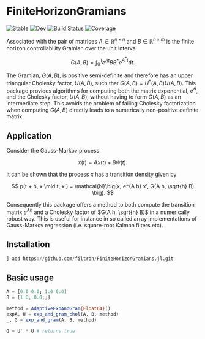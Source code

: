 # FiniteHorizonGramians

[![Stable](https://img.shields.io/badge/docs-stable-blue.svg)](https://filtron.github.io/FiniteHorizonGramians.jl/stable/)
[![Dev](https://img.shields.io/badge/docs-dev-blue.svg)](https://filtron.github.io/FiniteHorizonGramians.jl/dev/)
[![Build Status](https://github.com/filtron/FiniteHorizonGramians.jl/actions/workflows/CI.yml/badge.svg?branch=main)](https://github.com/filtron/FiniteHorizonGramians.jl/actions/workflows/CI.yml?query=branch%3Amain)
[![Coverage](https://codecov.io/gh/filtron/FiniteHorizonGramians.jl/branch/main/graph/badge.svg)](https://codecov.io/gh/filtron/FiniteHorizonGramians.jl)

Associated with the pair of matrices $A \in \mathbb{R}^{n \times n}$ and $B \in \mathbb{R}^{n \times m}$ is the finite horizon controllability Gramian over the unit interval 

$$
G(A, B) = \int_0^1 e^{A t} B B^* e^{A^* t} \mathrm{d} t. 
$$

The Gramian, $G(A, B)$, is positive semi-definite and therefore has an upper triangular Cholesky factor, $U(A, B)$,
such that $G(A, B) = U^*(A, B) U(A, B)$. 
This package provides algorithms for computing both the matrix exponential, $e^A$, and the Cholesky factor, $U(A, B)$,
without having to form $G(A, B)$ as an intermediate step. 
This avoids the problem of failing Cholesky factorization when computing $G(A, B)$ directly leads to a numerically non-positive definite matrix. 

## Application 

Consider the Gauss-Markov process 

$$
\dot{x}(t) = A x(t) + B \dot{w}(t).
$$

It can be shown that the process $x$ has a transition density given by 

$$ 
p(t + h, x \mid t, x') = \mathcal{N}\big(x; e^{A h} x', G(A h, \sqrt{h} B) \big). 
$$

Consequently this package offers a method to both compute the transition matrix $e^{A h}$ and a Cholesky factor of $G(A h, \sqrt{h} B)$ in a numerically robust way.
This is useful for instance in so called array implementations of Gauss-Markov regression (i.e. square-root Kalman filters etc).

## Installation 

```julia 
] add https://github.com/filtron/FiniteHorizonGramians.jl.git
```

## Basic usage 

```julia 
A = [0.0 0.0; 1.0 0.0]
B = [1.0; 0.0;;]

method = AdaptiveExpAndGram{Float64}()
expA, U = exp_and_gram_chol(A, B, method)
_, G = exp_and_gram(A, B, method)

G ≈ U' * U # returns true 
```
